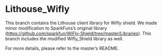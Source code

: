 Lithouse_Wifly
================

This branch contains the Lithouse client library for Wifly shield. We made minor modification to SparkFuns’s original library (https://github.com/sparkfun/WiFly-Shield/tree/master/Libraries). This branch includes the modified Wifly_Shield library as well.

For more details, please refer to the master’s README. 

